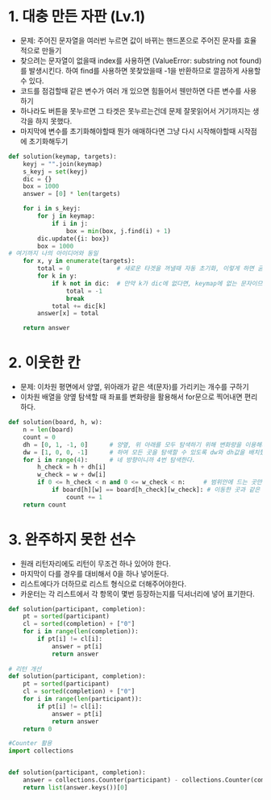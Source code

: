 # 1. 대충 만든 자판 (Lv.1)
- 문제: 주어진 문자열을 여러번 누르면 값이 바뀌는 핸드폰으로 주어진 문자를 효율적으로 만들기
- 찾으려는 문자열이 없을때 index를 사용하면 (ValueError: substring not found)를 발생시킨다. 하여 find를 사용하면 못찾았을때 -1을 반환하므로 깔끔하게 사용할 수 있다.
- 코드를 점검할때 같은 변수가 여러 개 있으면 힘들어서 웬만하면 다른 변수를 사용하기
- 하나라도 버튼을 못누르면 그 타겟은 못누르는건데 문제 잘못읽어서 거기까지는 생각을 하지 못했다.
- 마지막에 변수를 초기화해야할때 뭔가 애매하다면 그냥 다시 시작해야할때 시작점에 초기화해두기 
```python
def solution(keymap, targets):
    keyj = "".join(keymap)
    s_keyj = set(keyj)
    dic = {}
    box = 1000
    answer = [0] * len(targets)

    for i in s_keyj:
        for j in keymap:
            if i in j:
                box = min(box, j.find(i) + 1)
        dic.update({i: box})
        box = 1000
# 여기까지 나의 아이디어와 동일
    for x, y in enumerate(targets):
        total = 0             # 새로운 타겟을 꺼낼때 자동 초기화, 이렇게 하면 굳이 마지막에 0으로 초기화하지 않아도 돼서 깔끔하다.
        for k in y:
            if k not in dic:  # 만약 k가 dic에 없다면, keymap에 없는 문자이므로
                total = -1
                break
            total += dic[k]
        answer[x] = total

    return answer
```

# 2. 이웃한 칸
- 문제: 이차원 평면에서 양옆, 위아래가 같은 색(문자)를 가리키는 개수를 구하기
- 이차원 배열을 양옆 탐색할 때 좌표를 변화량을 활용해서 for문으로 찍어내면 편리하다.
```python
def solution(board, h, w):
    n = len(board)
    count = 0
    dh = [0, 1, -1, 0]      # 양옆, 위 아래를 모두 탐색하기 위해 변화량을 이용해서 탐색을 했다.
    dw = [1, 0, 0, -1]      # 하여 모든 곳을 탐색할 수 있도록 dw와 dh값을 배치했다.
    for i in range(4):      # 네 방향이니까 4번 탐색한다.
        h_check = h + dh[i]
        w_check = w + dw[i]
        if 0 <= h_check < n and 0 <= w_check < n:     # 범위안에 드는 곳만 검사한다.
            if board[h][w] == board[h_check][w_check]: # 이동한 곳과 같은 곳을 가르키면 1을 반환한다.
                count += 1
    return count
```
# 3. 완주하지 못한 선수
- 원래 리턴자리에도 리턴이 무조건 하나 있어야 한다.
- 마지막이 다를 경우를 대비해서 0을 하나 넣어둔다.
- 리스트에다가 더하므로 리스트 형식으로 더해주어야한다.
- 카운터는 각 리스트에서 각 항목이 몇번 등장하는지를 딕셔너리에 넣어 표기한다.
```python
def solution(participant, completion):
    pt = sorted(participant)
    cl = sorted(completion) + ["0"]
    for i in range(len(completion)):
        if pt[i] != cl[i]:
            answer = pt[i]
            return answer 
        
# 리턴 개선
def solution(participant, completion):
    pt = sorted(participant)
    cl = sorted(completion) + ["0"]
    for i in range(len(participant)):
        if pt[i] != cl[i]:
            answer = pt[i]
            return answer
    return 0 

#Counter 활용
import collections


def solution(participant, completion):
    answer = collections.Counter(participant) - collections.Counter(completion)
    return list(answer.keys())[0]
```
